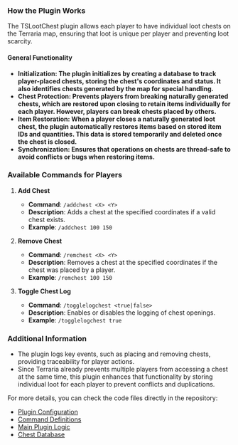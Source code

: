 ### How the Plugin Works

The TSLootChest plugin allows each player to have individual loot chests on the Terraria map, ensuring that loot is unique per player and preventing loot scarcity.

#### General Functionality
- **Initialization: The plugin initializes by creating a database to track player-placed chests, storing the chest's coordinates and status. It also identifies chests generated by the map for special handling.**
- **Chest Protection: Prevents players from breaking naturally generated chests, which are restored upon closing to retain items individually for each player. However, players can break chests placed by others.**
- **Item Restoration: When a player closes a naturally generated loot chest, the plugin automatically restores items based on stored item IDs and quantities. This data is stored temporarily and deleted once the chest is closed.**
- **Synchronization: Ensures that operations on chests are thread-safe to avoid conflicts or bugs when restoring items.**

### Available Commands for Players

1. **Add Chest**
   - **Command**: `/addchest <X> <Y>`
   - **Description**: Adds a chest at the specified coordinates if a valid chest exists.
   - **Example**: `/addchest 100 150`

2. **Remove Chest**
   - **Command**: `/remchest <X> <Y>`
   - **Description**: Removes a chest at the specified coordinates if the chest was placed by a player.
   - **Example**: `/remchest 100 150`

3. **Toggle Chest Log**
   - **Command**: `/togglelogchest <true|false>`
   - **Description**: Enables or disables the logging of chest openings.
   - **Example**: `/togglelogchest true`

### Additional Information

- The plugin logs key events, such as placing and removing chests, providing traceability for player actions.
- Since Terraria already prevents multiple players from accessing a chest at the same time, this plugin enhances that functionality by storing individual loot for each player to prevent conflicts and duplications.

For more details, you can check the code files directly in the repository:
- [Plugin Configuration](https://github.com/matheus-fsc/TSLootChest/blob/main/LootChest/Logicas/Config.cs)
- [Command Definitions](https://github.com/matheus-fsc/TSLootChest/blob/main/LootChest/Logicas/Comandos.cs)
- [Main Plugin Logic](https://github.com/matheus-fsc/TSLootChest/blob/main/LootChest/Logicas/LootChest.cs)
- [Chest Database](https://github.com/matheus-fsc/TSLootChest/blob/main/LootChest/Logicas/ChestDatabase%20.cs)
